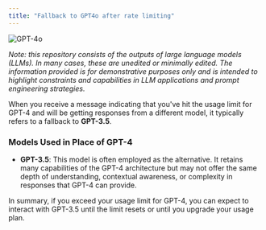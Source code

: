```yaml
---
title: "Fallback to GPT4o after rate limiting"
---
```

![GPT-4o](https://img.shields.io/badge/GPT--4o-3333FF?style=for-the-badge&logo=openai&logoColor=white)



*Note: this repository consists of the outputs of large language models (LLMs). In many cases, these are unedited or minimally edited. The information provided is for demonstrative purposes only and is intended to highlight constraints and capabilities in LLM applications and prompt engineering strategies.*


When you receive a message indicating that you've hit the usage limit for GPT-4 and will be getting responses from a different model, it typically refers to a fallback to **GPT-3.5**. 

### Models Used in Place of GPT-4
- **GPT-3.5**: This model is often employed as the alternative. It retains many capabilities of the GPT-4 architecture but may not offer the same depth of understanding, contextual awareness, or complexity in responses that GPT-4 can provide.

In summary, if you exceed your usage limit for GPT-4, you can expect to interact with GPT-3.5 until the limit resets or until you upgrade your usage plan.